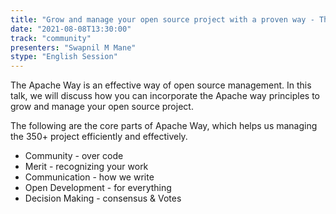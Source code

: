 ```yaml
---
title: "Grow and manage your open source project with a proven way - The Apache Way"
date: "2021-08-08T13:30:00" 
track: "community"
presenters: "Swapnil M Mane"
stype: "English Session"
---
```

The Apache Way is an effective way of open source management. 
 In this talk, we will discuss how you can incorporate the Apache way principles to grow and manage your open source project.
 

 The following are the core parts of Apache Way, which helps us managing the 350+ project efficiently and effectively.
 

 * Community - over code
 * Merit - recognizing your work
 * Communication - how we write
 * Open Development - for everything
 * Decision Making - consensus & Votes